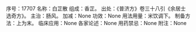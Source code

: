 序号：17707
名称：白芷散
组成：香芷。
出处：《普济方》卷三十八引《余居士选奇方》。
主治：肠风。
加减：None
功效：None
用法用量：米饮调下。
制备方法：上为末。
临床应用：None
各家论述：None
用药禁忌：None
附注：None
